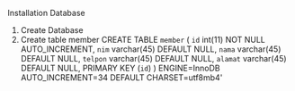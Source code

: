 Installation Database

1. Create Database
2. Create table member
    CREATE TABLE `member` ( 
        `id` int(11) NOT NULL AUTO_INCREMENT,
        `nim` varchar(45) DEFAULT NULL,
        `nama` varchar(45) DEFAULT NULL,
        `telpon` varchar(45) DEFAULT NULL,
        `alamat` varchar(45) DEFAULT NULL,
        PRIMARY KEY (`id`)
    ) ENGINE=InnoDB AUTO_INCREMENT=34 DEFAULT CHARSET=utf8mb4'
